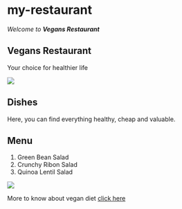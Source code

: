 # my-restaurant

*Welcome to **Vegans Restaurant***


## **Vegans Restaurant**
Your choice for healthier life

![](https://post.healthline.com/wp-content/uploads/2020/09/healthy-eating-ingredients-732x549-thumbnail.jpg)


## **Dishes**
Here, you can find everything healthy, cheap and valuable.


## **Menu**
1. Green Bean Salad
2. Crunchy Ribon Salad
3. Quinoa Lentil Salad


![](https://images01.nicepage.com/page/10/20/web-page-design-preview-102038.jpg)


More to know about vegan diet [click here](https://www.rush.edu/news/health-benefits-vegan-diet)